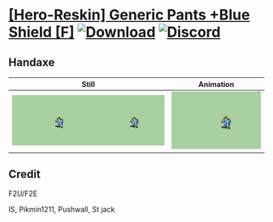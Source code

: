 # [\[Hero-Reskin\] Generic Pants +Blue Shield \[F\]](./) [![Download](https://img.shields.io/badge/Download--red?style=social&logo=github)](https://minhaskamal.github.io/DownGit/#/home?url=https://github.com/Klokinator/FE-Repo/tree/main/Battle%20Animations%2FInfantry%20-%20(Swd)%20Mercenaries%20and%20Heroes%2F%5BHero-Reskin%5D%20Generic%20Pants%20%2BBlue%20Shield%20%5BF%5D%2F4.%20Handaxe) [![Discord](https://img.shields.io/badge/Discord--blue?style=social&logo=discord)](https://discord.gg/C7VNGnyTPA)

## Handaxe

| Still | Animation |
| :---: | :-------: |
| ![Handaxe still](./Handaxe_000.png) | ![Handaxe](./Handaxe.gif) |

## Credit

F2U/F2E

IS, Pikmin1211, Pushwall, St jack
